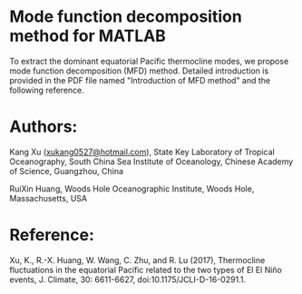 # Mode function decomposition method for MATLAB

To extract the dominant equatorial Pacific thermocline modes, we propose mode function decomposition (MFD) method. Detailed introduction is provided in the PDF file named "Introduction of MFD method" and the following reference.

# Authors:  
Kang Xu (xukang0527@hotmail.com),
State Key Laboratory of Tropical Oceanography, South China Sea Institute of Oceanology, Chinese Academy of Science, Guangzhou, China

RuiXin Huang,
Woods Hole Oceanographic Institute, Woods Hole, Massachusetts, USA

# Reference: 
Xu, K., R.-X. Huang, W. Wang, C. Zhu, and R. Lu (2017), Thermocline fluctuations in the equatorial Pacific related to the two types of El El Niño events, J. Climate, 30: 6611-6627, doi:10.1175/JCLI-D-16-0291.1.

